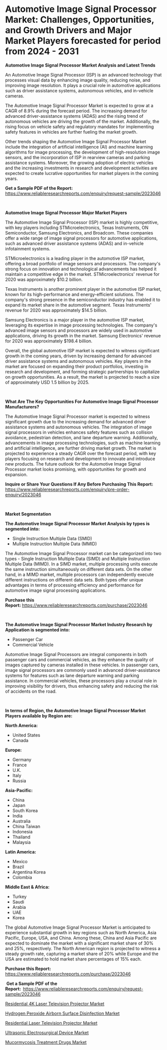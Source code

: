 <p><h1>Automotive Image Signal Processor Market: Challenges, Opportunities, and Growth Drivers and Major Market Players forecasted for period from 2024 - 2031</h1></p><p><strong>Automotive Image Signal Processor Market Analysis and Latest Trends</strong></p>
<p><p>An Automotive Image Signal Processor (ISP) is an advanced technology that processes visual data by enhancing image quality, reducing noise, and improving image resolution. It plays a crucial role in automotive applications such as driver assistance systems, autonomous vehicles, and in-vehicle cameras.</p><p>The Automotive Image Signal Processor Market is expected to grow at a CAGR of 8.9% during the forecast period. The increasing demand for advanced driver-assistance systems (ADAS) and the rising trend of autonomous vehicles are driving the growth of the market. Additionally, the rising focus on vehicle safety and regulatory mandates for implementing safety features in vehicles are further fueling the market growth.</p><p>Other trends shaping the Automotive Image Signal Processor Market include the integration of artificial intelligence (AI) and machine learning algorithms for image processing, the development of high-resolution image sensors, and the incorporation of ISP in rearview cameras and parking assistance systems. Moreover, the growing adoption of electric vehicles and the increasing investments in research and development activities are expected to create lucrative opportunities for market players in the coming years.</p></p>
<p><strong>Get a Sample PDF of the Report:&nbsp;</strong> <a href="https://www.reliableresearchreports.com/enquiry/request-sample/2023046">https://www.reliableresearchreports.com/enquiry/request-sample/2023046</a></p>
<p>&nbsp;</p>
<p><strong>Automotive Image Signal Processor Major Market Players</strong></p>
<p><p>The Automotive Image Signal Processor (ISP) market is highly competitive, with key players including STMicroelectronics, Texas Instruments, ON Semiconductor, Samsung Electronics, and Broadcom. These companies offer a wide range of image signal processors for automotive applications, such as advanced driver assistance systems (ADAS) and in-vehicle infotainment systems.</p><p>STMicroelectronics is a leading player in the automotive ISP market, offering a broad portfolio of image sensors and processors. The company's strong focus on innovation and technological advancements has helped it maintain a competitive edge in the market. STMicroelectronics' revenue for 2020 was approximately $10.2 billion.</p><p>Texas Instruments is another prominent player in the automotive ISP market, known for its high-performance and energy-efficient solutions. The company's strong presence in the semiconductor industry has enabled it to expand its market share in the automotive segment. Texas Instruments' revenue for 2020 was approximately $14.5 billion.</p><p>Samsung Electronics is a major player in the automotive ISP market, leveraging its expertise in image processing technologies. The company's advanced image sensors and processors are widely used in automotive applications, driving its growth in the market. Samsung Electronics' revenue for 2020 was approximately $198.4 billion.</p><p>Overall, the global automotive ISP market is expected to witness significant growth in the coming years, driven by increasing demand for advanced driver assistance systems and autonomous vehicles. Key players in the market are focused on expanding their product portfolios, investing in research and development, and forming strategic partnerships to capitalize on growth opportunities. As a result, the market is projected to reach a size of approximately USD 1.5 billion by 2025.</p></p>
<p>&nbsp;</p>
<p><strong>What Are The Key Opportunities For Automotive Image Signal Processor Manufacturers?</strong></p>
<p><p>The Automotive Image Signal Processor market is expected to witness significant growth due to the increasing demand for advanced driver assistance systems and autonomous vehicles. The integration of image signal processors in vehicles enhances safety features such as collision avoidance, pedestrian detection, and lane departure warning. Additionally, advancements in image processing technologies, such as machine learning and artificial intelligence, are further driving market growth. The market is projected to experience a steady CAGR over the forecast period, with key players focusing on research and development to innovate and introduce new products. The future outlook for the Automotive Image Signal Processor market looks promising, with opportunities for growth and expansion.</p></p>
<p><strong>Inquire or Share Your Questions If Any Before Purchasing This Report:</strong> <a href="https://www.reliableresearchreports.com/enquiry/pre-order-enquiry/2023046">https://www.reliableresearchreports.com/enquiry/pre-order-enquiry/2023046</a></p>
<p>&nbsp;</p>
<p><strong>Market Segmentation</strong></p>
<p><strong>The Automotive Image Signal Processor Market Analysis by types is segmented into:</strong></p>
<p><ul><li>Single Instruction Multiple Data (SMID)</li><li>Multiple Instruction Multiple Data (MMID)</li></ul></p>
<p><p>The Automotive Image Signal Processor market can be categorized into two types - Single Instruction Multiple Data (SIMD) and Multiple Instruction Multiple Data (MIMD). In a SIMD market, multiple processing units execute the same instruction simultaneously on different data sets. On the other hand, in a MIMD market, multiple processors can independently execute different instructions on different data sets. Both types offer unique advantages in terms of processing efficiency and performance for automotive image signal processing applications.</p></p>
<p><strong>Purchase this Report:&nbsp;</strong><a href="https://www.reliableresearchreports.com/purchase/2023046">https://www.reliableresearchreports.com/purchase/2023046</a></p>
<p>&nbsp;</p>
<p><strong>The Automotive Image Signal Processor Market Industry Research by Application is segmented into:</strong></p>
<p><ul><li>Passenger Car</li><li>Commercial Vehicle</li></ul></p>
<p><p>Automotive Image Signal Processors are integral components in both passenger cars and commercial vehicles, as they enhance the quality of images captured by cameras installed in these vehicles. In passenger cars, image signal processors are commonly used in advanced driver-assistance systems for features such as lane departure warning and parking assistance. In commercial vehicles, these processors play a crucial role in improving visibility for drivers, thus enhancing safety and reducing the risk of accidents on the road.</p></p>
<p>&nbsp;</p>
<p><strong>In terms of Region, the Automotive Image Signal Processor Market Players available by Region are:</strong></p>
<p>
    <p> <strong> North America: </strong>
        <ul>
            <li>United States</li>
            <li>Canada</li>
        </ul>
        </p> 
    <p> <strong> Europe: </strong>
        <ul>
            <li>Germany</li>
            <li>France</li>
            <li>U.K.</li>
            <li>Italy</li>
            <li>Russia</li>
        </ul>
        </p> 
    <p> <strong> Asia-Pacific: </strong>
        <ul>
            <li>China</li>
            <li>Japan</li>
            <li>South Korea</li>
            <li>India</li>
            <li>Australia</li>
            <li>China Taiwan</li>
            <li>Indonesia</li>
            <li>Thailand</li>
            <li>Malaysia</li>
        </ul>
        </p> 
    <p> <strong> Latin America: </strong>
        <ul>
            <li>Mexico</li>
            <li>Brazil</li>
            <li>Argentina Korea</li>
            <li>Colombia</li>
        </ul>
        </p> 
    <p> <strong> Middle East & Africa: </strong>
        <ul>
            <li>Turkey</li>
            <li>Saudi</li>
            <li>Arabia</li>
            <li>UAE</li>
            <li>Korea</li>
        </ul>
    </p>
    </p>
<p><p>The global Automotive Image Signal Processor Market is anticipated to experience substantial growth in key regions such as North America, Asia Pacific, Europe, USA, and China. Among these, China and Asia Pacific are expected to dominate the market with a significant market share of 30% and 25%, respectively. The North American region is projected to witness a steady growth rate, capturing a market share of 20% while Europe and the USA are estimated to hold market share percentages of 15% each.</p></p>
<p><strong>Purchase this Report: </strong><a href="https://www.reliableresearchreports.com/purchase/2023046">https://www.reliableresearchreports.com/purchase/2023046</a></p>
<p>&nbsp;<strong>Get a Sample PDF of the Report:&nbsp;&nbsp;</strong><a href="https://www.reliableresearchreports.com/enquiry/request-sample/2023046">https://www.reliableresearchreports.com/enquiry/request-sample/2023046</a></p>
<p><strong></strong></p>
<p><p><a href="https://view.publitas.com/reportprime-1/residential-4k-laser-television-projector-market-size-reflecting-a-forecast-till-2031-market-by-type-by-application-and-by-geography/">Residential 4K Laser Television Projector Market</a></p><p><a href="https://woozy-pyroraptor-a1f.notion.site/Hydrogen-Peroxide-Airborn-Surface-Disinfection-Market-Offers-Provide-Insightful-Data-for-the-Time-Pe-444c1421b1a044b89d2d61bcfb535520">Hydrogen Peroxide Airborn Surface Disinfection Market</a></p><p><a href="https://view.publitas.com/reportprime-1/residential-laser-television-projector-market-size-growth-and-forecast-from-2024-2031/">Residential Laser Television Projector Market</a></p><p><a href="https://woozy-pyroraptor-a1f.notion.site/Ultrasonic-Electrosurgical-Device-Market-Centers-on-Aspects-such-as-Market-Growth-Market-Share-Mar-fcc1d8c562724e69a279f771a694ef49">Ultrasonic Electrosurgical Device Market</a></p><p><a href="https://rainy-horn-d69.notion.site/Mucormycosis-Treatment-Drugs-Market-Insights-Market-Players-and-Forecast-Till-2031-605c336cf333439d91a02e5020c03db1">Mucormycosis Treatment Drugs Market</a></p></p>